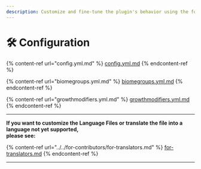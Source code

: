 ```yaml
---
description: Customize and fine-tune the plugin's behavior using the following settings.
---
```


# 🛠 Configuration



{% content-ref url="config.yml.md" %}
[config.yml.md](config.yml.md)
{% endcontent-ref %}

{% content-ref url="biomegroups.yml.md" %}
[biomegroups.yml.md](biomegroups.yml.md)
{% endcontent-ref %}

{% content-ref url="growthmodifiers.yml.md" %}
[growthmodifiers.yml.md](growthmodifiers.yml.md)
{% endcontent-ref %}

***



**If you want to customize the Language Files or translate the file into a language not yet supported,**\
**please see:**

{% content-ref url="../../for-contributors/for-translators.md" %}
[for-translators.md](../../for-contributors/for-translators.md)
{% endcontent-ref %}

***
